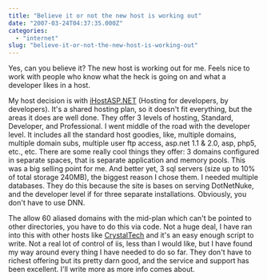 ```yaml
---
title: "Believe it or not the new host is working out"
date: "2007-03-24T04:37:35.000Z"
categories: 
  - "internet"
slug: "believe-it-or-not-the-new-host-is-working-out"
---
```


Yes, can you believe it? The new host is working out for me. Feels nice to work with people who know what the heck is going on and what a developer likes in a host.

My host decision is with [iHostASP.NET](http://ihostasp.net) (Hosting for developers, by developers). It's a shared hosting plan, so it doesn't fit everything, but the areas it does are well done. They offer 3 levels of hosting, Standard, Developer, and Professional. I went middle of the road with the developer level. It includes all the standard host goodies, like, multiple domains, multiple domain subs, multiple user ftp access, asp.net 1.1 & 2.0, asp, php5, etc., etc. There are some really cool things they offer: 3 domains configured in separate spaces, that is separate application and memory pools. This was a big selling point for me. And better yet, 3 sql servers (size up to 10% of total storage 240MB), the biggest reason I chose them. I needed multiple databases. They do this because the site is bases on serving DotNetNuke, and the developer level if for three separate installations. Obviously, you don't have to use DNN.

The allow 60 aliased domains with the mid-plan which can't be pointed to other directories, you have to do this via code. Not a huge deal, I have ran into this with other hosts like [CrystalTech](http://www.crystaltech.com) and it's an easy enough script to write. Not a real lot of control of iis, less than I would like, but I have found my way around every thing I have needed to do so far. They don't have to richest offering but its pretty darn good, and the service and support has been excellent. I'll write more as more info comes about.

